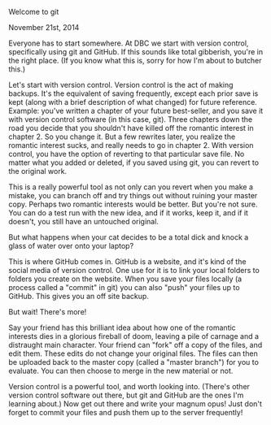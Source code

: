 Welcome to git

November 21st, 2014

Everyone has to start somewhere. At DBC we start with version control, specifically using git and GitHub.  If this sounds like total gibberish, you're in the right place.  (If you know what this is, sorry for how I'm about to butcher this.)

Let's start with version control.  Version control is the act of making backups.  It's the equivalent of saving frequently, except each prior save is kept (along with a brief description of what changed) for future reference.  Example: you've written a chapter of your future best-seller, and you save it with version control software (in this case, git).  Three chapters down the road you decide that you shouldn't have killed off the romantic interest in chapter 2.  So you change it. But a few rewrites later, you realize the romantic interest sucks, and really needs to go in chapter 2.  With version control, you have the option of reverting to that particular save file.  No matter what you added or deleted, if you saved using git, you can revert to the original work.

This is a really powerful tool as not only can you revert when you make a mistake, you can branch off and try things out without ruining your master copy.  Perhaps two romantic interests would be better.  But you're not sure.  You can do a test run with the new idea, and if it works, keep it, and if it doesn't, you still have an untouched original.

But what happens when your cat decides to be a total dick and knock a glass of water over onto your laptop?

This is where GitHub comes in.  GitHub is a website, and it's kind of the social media of version control.  One use for it is to link your local folders to folders you create on the website.  When you save your files locally (a process called a "commit" in git) you can also "push" your files up to GitHub.  This gives you an off site backup.

But wait!  There's more!

Say your friend has this brilliant idea about how one of the romantic interests dies in a glorious fireball of doom, leaving a pile of carnage and a distraught main character.  Your friend can "fork" off a copy of the files, and edit them.  These edits do not change your original files.  The files can then be uploaded back to the master copy (called a "master branch") for you to evaluate.  You can then choose to merge in the new material or not.

Version control is a powerful tool, and worth looking into.  (There's other version control software out there, but git and GitHub are the ones I'm learning about.)  Now get out there and write your magnum opus!  Just don't forget to commit your files and push them up to the server frequently!